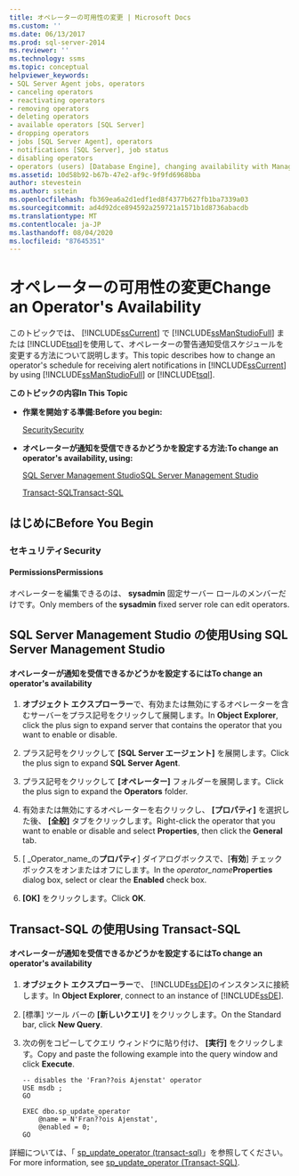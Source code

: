 ```yaml
---
title: オペレーターの可用性の変更 | Microsoft Docs
ms.custom: ''
ms.date: 06/13/2017
ms.prod: sql-server-2014
ms.reviewer: ''
ms.technology: ssms
ms.topic: conceptual
helpviewer_keywords:
- SQL Server Agent jobs, operators
- canceling operators
- reactivating operators
- removing operators
- deleting operators
- available operators [SQL Server]
- dropping operators
- jobs [SQL Server Agent], operators
- notifications [SQL Server], job status
- disabling operators
- operators (users) [Database Engine], changing availability with Management Studio
ms.assetid: 10d58b92-b67b-47e2-af9c-9f9fd6968bba
author: stevestein
ms.author: sstein
ms.openlocfilehash: fb369ea6a2d1edf1ed8f4377b627fb1ba7339a03
ms.sourcegitcommit: ad4d92dce894592a259721a1571b1d8736abacdb
ms.translationtype: MT
ms.contentlocale: ja-JP
ms.lasthandoff: 08/04/2020
ms.locfileid: "87645351"
---
```

# <a name="change-an-operator39s-availability"></a><span data-ttu-id="9c078-102">オペレーターの可用性の変更</span><span class="sxs-lookup"><span data-stu-id="9c078-102">Change an Operator&#39;s Availability</span></span>
  <span data-ttu-id="9c078-103">このトピックでは、 [!INCLUDE[ssCurrent](../../includes/sscurrent-md.md)] で [!INCLUDE[ssManStudioFull](../../includes/ssmanstudiofull-md.md)] または [!INCLUDE[tsql](../../includes/tsql-md.md)]を使用して、オペレーターの警告通知受信スケジュールを変更する方法について説明します。</span><span class="sxs-lookup"><span data-stu-id="9c078-103">This topic describes how to change an operator's schedule for receiving alert notifications in [!INCLUDE[ssCurrent](../../includes/sscurrent-md.md)] by using [!INCLUDE[ssManStudioFull](../../includes/ssmanstudiofull-md.md)] or [!INCLUDE[tsql](../../includes/tsql-md.md)].</span></span>  
  
 <span data-ttu-id="9c078-104">**このトピックの内容**</span><span class="sxs-lookup"><span data-stu-id="9c078-104">**In This Topic**</span></span>  
  
-   <span data-ttu-id="9c078-105">**作業を開始する準備:**</span><span class="sxs-lookup"><span data-stu-id="9c078-105">**Before you begin:**</span></span>  
  
     [<span data-ttu-id="9c078-106">Security</span><span class="sxs-lookup"><span data-stu-id="9c078-106">Security</span></span>](#Security)  
  
-   <span data-ttu-id="9c078-107">**オペレーターが通知を受信できるかどうかを設定する方法:**</span><span class="sxs-lookup"><span data-stu-id="9c078-107">**To change an operator's availability, using:**</span></span>  
  
     [<span data-ttu-id="9c078-108">SQL Server Management Studio</span><span class="sxs-lookup"><span data-stu-id="9c078-108">SQL Server Management Studio</span></span>](#SSMSProcedure)  
  
     [<span data-ttu-id="9c078-109">Transact-SQL</span><span class="sxs-lookup"><span data-stu-id="9c078-109">Transact-SQL</span></span>](#TsqlProcedure)  
  
##  <a name="before-you-begin"></a><a name="BeforeYouBegin"></a> <span data-ttu-id="9c078-110">はじめに</span><span class="sxs-lookup"><span data-stu-id="9c078-110">Before You Begin</span></span>  
  
###  <a name="security"></a><a name="Security"></a> <span data-ttu-id="9c078-111">セキュリティ</span><span class="sxs-lookup"><span data-stu-id="9c078-111">Security</span></span>  
  
####  <a name="permissions"></a><a name="Permissions"></a> <span data-ttu-id="9c078-112">Permissions</span><span class="sxs-lookup"><span data-stu-id="9c078-112">Permissions</span></span>  
 <span data-ttu-id="9c078-113">オペレーターを編集できるのは、 **sysadmin** 固定サーバー ロールのメンバーだけです。</span><span class="sxs-lookup"><span data-stu-id="9c078-113">Only members of the **sysadmin** fixed server role can edit operators.</span></span>  
  
##  <a name="using-sql-server-management-studio"></a><a name="SSMSProcedure"></a> <span data-ttu-id="9c078-114">SQL Server Management Studio の使用</span><span class="sxs-lookup"><span data-stu-id="9c078-114">Using SQL Server Management Studio</span></span>  
  
#### <a name="to-change-an-operators-availability"></a><span data-ttu-id="9c078-115">オペレーターが通知を受信できるかどうかを設定するには</span><span class="sxs-lookup"><span data-stu-id="9c078-115">To change an operator's availability</span></span>  
  
1.  <span data-ttu-id="9c078-116">**オブジェクト エクスプローラー**で、有効または無効にするオペレーターを含むサーバーをプラス記号をクリックして展開します。</span><span class="sxs-lookup"><span data-stu-id="9c078-116">In **Object Explorer**, click the plus sign to expand server that contains the operator that you want to enable or disable.</span></span>  
  
2.  <span data-ttu-id="9c078-117">プラス記号をクリックして **[SQL Server エージェント]** を展開します。</span><span class="sxs-lookup"><span data-stu-id="9c078-117">Click the plus sign to expand **SQL Server Agent**.</span></span>  
  
3.  <span data-ttu-id="9c078-118">プラス記号をクリックして **[オペレーター]** フォルダーを展開します。</span><span class="sxs-lookup"><span data-stu-id="9c078-118">Click the plus sign to expand the **Operators** folder.</span></span>  
  
4.  <span data-ttu-id="9c078-119">有効または無効にするオペレーターを右クリックし、 **[プロパティ]** を選択した後、 **[全般]** タブをクリックします。</span><span class="sxs-lookup"><span data-stu-id="9c078-119">Right-click the operator that you want to enable or disable and select **Properties**, then click the **General** tab.</span></span>  
  
5.  <span data-ttu-id="9c078-120">[ _Operator_name_の**プロパティ**] ダイアログボックスで、[**有効**] チェックボックスをオンまたはオフにします。</span><span class="sxs-lookup"><span data-stu-id="9c078-120">In the _operator_name_**Properties** dialog box, select or clear the **Enabled** check box.</span></span>  
  
6.  <span data-ttu-id="9c078-121">**[OK]** をクリックします。</span><span class="sxs-lookup"><span data-stu-id="9c078-121">Click **OK**.</span></span>  
  
##  <a name="using-transact-sql"></a><a name="TsqlProcedure"></a> <span data-ttu-id="9c078-122">Transact-SQL の使用</span><span class="sxs-lookup"><span data-stu-id="9c078-122">Using Transact-SQL</span></span>  
  
#### <a name="to-change-an-operators-availability"></a><span data-ttu-id="9c078-123">オペレーターが通知を受信できるかどうかを設定するには</span><span class="sxs-lookup"><span data-stu-id="9c078-123">To change an operator's availability</span></span>  
  
1.  <span data-ttu-id="9c078-124">**オブジェクト エクスプローラー**で、 [!INCLUDE[ssDE](../../includes/ssde-md.md)]のインスタンスに接続します。</span><span class="sxs-lookup"><span data-stu-id="9c078-124">In **Object Explorer**, connect to an instance of [!INCLUDE[ssDE](../../includes/ssde-md.md)].</span></span>  
  
2.  <span data-ttu-id="9c078-125">[標準] ツール バーの **[新しいクエリ]** をクリックします。</span><span class="sxs-lookup"><span data-stu-id="9c078-125">On the Standard bar, click **New Query**.</span></span>  
  
3.  <span data-ttu-id="9c078-126">次の例をコピーしてクエリ ウィンドウに貼り付け、 **[実行]** をクリックします。</span><span class="sxs-lookup"><span data-stu-id="9c078-126">Copy and paste the following example into the query window and click **Execute**.</span></span>  
  
    ```  
    -- disables the 'Fran??ois Ajenstat' operator  
    USE msdb ;  
    GO  
  
    EXEC dbo.sp_update_operator   
        @name = N'Fran??ois Ajenstat',  
        @enabled = 0;  
    GO  
    ```  
  
 <span data-ttu-id="9c078-127">詳細については、「 [sp_update_operator &#40;transact-sql&#41;](/sql/relational-databases/system-stored-procedures/sp-update-operator-transact-sql)」を参照してください。</span><span class="sxs-lookup"><span data-stu-id="9c078-127">For more information, see [sp_update_operator &#40;Transact-SQL&#41;](/sql/relational-databases/system-stored-procedures/sp-update-operator-transact-sql).</span></span>  
  
  
